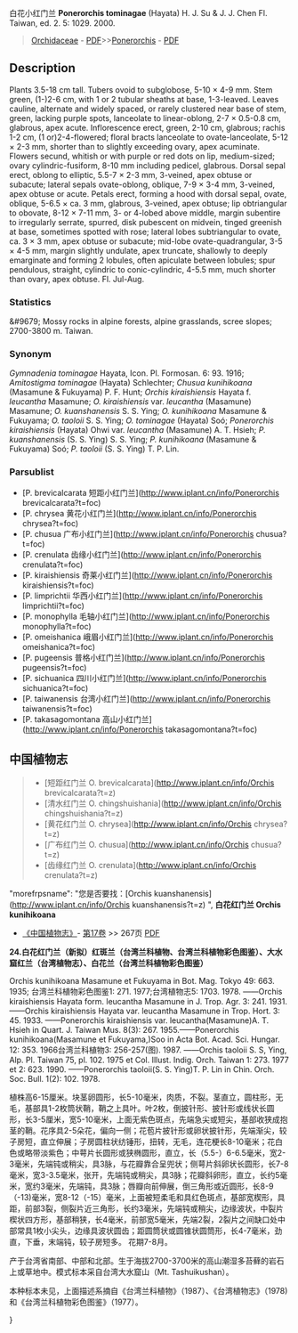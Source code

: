 白花小红门兰 **Ponerorchis tominagae** (Hayata) H. J. Su & J. J. Chen Fl. Taiwan, ed. 2. 5: 1029. 2000.

> [Orchidaceae](http://www.iplant.cn/info/Orchidaceae?t=foc) - [PDF](http://www.iplant.cn/foc/pdf/Orchidaceae.pdf)>>[Ponerorchis](http://www.iplant.cn/info/Ponerorchis?t=foc) - [PDF](http://www.iplant.cn/foc/pdf/Ponerorchis.pdf)

## Description

Plants 3.5-18 cm tall. Tubers ovoid to subglobose, 5-10 × 4-9 mm. Stem green, (1-)2-6 cm, with 1 or 2 tubular sheaths at base, 1-3-leaved. Leaves cauline, alternate and widely spaced, or rarely clustered near base of stem, green, lacking purple spots, lanceolate to linear-oblong, 2-7 × 0.5-0.8 cm, glabrous, apex acute. Inflorescence erect, green, 2-10 cm, glabrous; rachis 1-2 cm, (1 or)2-4-flowered; floral bracts lanceolate to ovate-lanceolate, 5-12 × 2-3 mm, shorter than to slightly exceeding ovary, apex acuminate. Flowers secund, whitish or with purple or red dots on lip, medium-sized; ovary cylindric-fusiform, 8-10 mm including pedicel, glabrous. Dorsal sepal erect, oblong to elliptic, 5.5-7 × 2-3 mm, 3-veined, apex obtuse or subacute; lateral sepals ovate-oblong, oblique, 7-9 × 3-4 mm, 3-veined, apex obtuse or acute. Petals erect, forming a hood with dorsal sepal, ovate, oblique, 5-6.5 × ca. 3 mm, glabrous, 3-veined, apex obtuse; lip obtriangular to obovate, 8-12 × 7-11 mm, 3- or 4-lobed above middle, margin subentire to irregularly serrate, spurred, disk pubescent on midvein, tinged greenish at base, sometimes spotted with rose; lateral lobes subtriangular to ovate, ca. 3 × 3 mm, apex obtuse or subacute; mid-lobe ovate-quadrangular, 3-5 × 4-5 mm, margin slightly undulate, apex truncate, shallowly to deeply emarginate and forming 2 lobules, often apiculate between lobules; spur pendulous, straight, cylindric to conic-cylindric, 4-5.5 mm, much shorter than ovary, apex obtuse. Fl. Jul-Aug.

### Statistics
&amp;#9679; Mossy rocks in alpine forests, alpine grasslands, scree slopes; 2700-3800 m. Taiwan.

### Synonym
*Gymnadenia tominagae* Hayata, Icon. Pl. Formosan. 6: 93. 1916; *Amitostigma tominagae* (Hayata) Schlechter; *Chusua kunihikoana* (Masamune & Fukuyama) P. F. Hunt; *Orchis kiraishiensis* Hayata f. *leucantha* Masamune; *O. kiraishiensis* var. *leucantha* (Masamune) Masamune; *O. kuanshanensis* S. S. Ying; *O. kunihikoana* Masamune & Fukuyama; *O. taoloii* S. S. Ying; *O. tominagae* (Hayata) Soó; *Ponerorchis kiraishiensis* (Hayata) Ohwi var. *leucantha* (Masamune) A. T. Hsieh; *P. kuanshanensis* (S. S. Ying) S. S. Ying; *P. kunihikoana* (Masamune & Fukuyama) Soó; *P. taoloii* (S. S. Ying) T. P. Lin.



### Parsublist

* [P.  brevicalcarata  短距小红门兰](http://www.iplant.cn/info/Ponerorchis brevicalcarata?t=foc)
* [P.  chrysea  黄花小红门兰](http://www.iplant.cn/info/Ponerorchis chrysea?t=foc)
* [P.  chusua  广布小红门兰](http://www.iplant.cn/info/Ponerorchis chusua?t=foc)
* [P.  crenulata  齿缘小红门兰](http://www.iplant.cn/info/Ponerorchis crenulata?t=foc)
* [P.  kiraishiensis  奇莱小红门兰](http://www.iplant.cn/info/Ponerorchis kiraishiensis?t=foc)
* [P.  limprichtii  华西小红门兰](http://www.iplant.cn/info/Ponerorchis limprichtii?t=foc)
* [P.  monophylla  毛轴小红门兰](http://www.iplant.cn/info/Ponerorchis monophylla?t=foc)
* [P.  omeishanica  峨眉小红门兰](http://www.iplant.cn/info/Ponerorchis omeishanica?t=foc)
* [P.  pugeensis  普格小红门兰](http://www.iplant.cn/info/Ponerorchis pugeensis?t=foc)
* [P.  sichuanica  四川小红门兰](http://www.iplant.cn/info/Ponerorchis sichuanica?t=foc)
* [P.  taiwanensis  台湾小红门兰](http://www.iplant.cn/info/Ponerorchis taiwanensis?t=foc)
* [P.  takasagomontana  高山小红门兰](http://www.iplant.cn/info/Ponerorchis takasagomontana?t=foc)


## 中国植物志

> * [短距红门兰  O.  brevicalcarata](http://www.iplant.cn/info/Orchis brevicalcarata?t=z)
> * [清水红门兰  O.  chingshuishania](http://www.iplant.cn/info/Orchis chingshuishania?t=z)
> * [黄花红门兰  O.  chrysea](http://www.iplant.cn/info/Orchis chrysea?t=z)
> * [广布红门兰  O.  chusua](http://www.iplant.cn/info/Orchis chusua?t=z)
> * [齿缘红门兰  O.  crenulata](http://www.iplant.cn/info/Orchis crenulata?t=z)

  "morefrpsname": "您是否要找：<span class='spantxt'>[Orchis kuanshanensis](http://www.iplant.cn/info/Orchis kuanshanensis?t=z)  ",
**白花红门兰 Orchis kunihikoana**

* [《中国植物志》](http://www.iplant.cn/frps)- [第17卷](http://www.iplant.cn/frps/vol/17) >> 267页 [PDF](http://www.iplant.cn/frps/pdf/17/267.pdf)

**24.白花红门兰（新拟）红斑兰（台湾兰科植物、台湾兰科植物彩色图鉴）、大水窟红兰（台湾植物志）、白花兰（台湾兰科植物彩色图鉴）**

Orchis kunihikoana Masamune et Fukuyama in Bot. Mag. Tokyo 49: 663. 1935; 台湾兰科植物彩色图鉴1: 271. 1977;台湾植物志5: 1703. 1978. ——Orchis kiraishiensis Hayata form. leucantha Masamune in J. Trop. Agr. 3: 241. 1931.——Orchis kiraishiensis Hayata var. leucantha Masamune in Trop. Hort. 3: 45. 1933. ——Ponerorchis kiraishiensis var. leucantha(Masamune)A. T. Hsieh in Quart. J. Taiwan Mus. 8(3): 267. 1955.——Ponerorchis kunihikoana(Masamune et Fukuyama,)Soo in Acta Bot. Acad. Sci. Hungar. 12: 353. 1966台湾兰科植物3: 256-257(图). 1987. ——Orchis taoloii S. S, Ying, Alp. Pl. Taiwan 75, pl. 102. 1975 et Col. Illust. Indig. Orch. Taiwan 1: 273. 1977 et 2: 623. 1990. ——Ponerorchis taoloii(S. S. Ying)T. P. Lin in Chin. Orch. Soc. Bull. 1(2): 102. 1978.

植株高6-15厘米。块茎卵圆形，长5-10毫米，肉质，不裂。茎直立，圆柱形，无毛，基部具1-2枚筒状鞘，鞘之上具叶。叶2枚，倒披针形、披针形或线状长圆形，长3-5厘米，宽5-10毫米，上面无紫色斑点，先端急尖或短尖，基部收狭成抱茎的鞘。花序具2-5朵花，偏向一侧；花苞片披针形或卵状披针形，先端渐尖，较子房短，直立伸展；子房圆柱状纺锤形，扭转，无毛，连花梗长8-10毫米；花白色或略带淡紫色；中萼片长圆形或狭椭圆形，直立，长（5.5-）6-6.5毫米，宽2-3毫米，先端钝或稍尖，具3脉，与花瓣靠合呈兜状；侧萼片斜卵状长圆形，长7-8毫米，宽3-3.5毫米，张开，先端钝或稍尖，具3脉；花瓣斜卵形，直立，长约5毫米，宽约3毫米，先端钝，具3脉；唇瓣向前伸展，倒三角形或近圆形，长8-9（-13)毫米，宽8-12（-15）毫米，上面被短柔毛和具红色斑点，基部宽楔形，具距，前部3裂，侧裂片近三角形，长约3毫米，先端钝或稍尖，边缘波状，中裂片楔状四方形，基部稍狭，长4毫米，前部宽5毫米，先端2裂，2裂片之间缺口处中部常具1枚小尖头，边缘具波状圆齿；距圆筒状或圆锥状圆筒形，长4-7毫米，劲直，下垂，末端钝，较子房短多。 花期7-8月。

产于台湾省南部、中部和北部。生于海拔2700-3700米的高山潮湿多苔藓的岩石上或草地中。模式标本采自台湾大水窟山（Mt. Tashuikushan）。

本种标本未见，上面描述系摘自《台湾兰科植物》（1987）、《台湾植物志》（1978)和《台湾兰科植物彩色图鉴》（1977）。



}